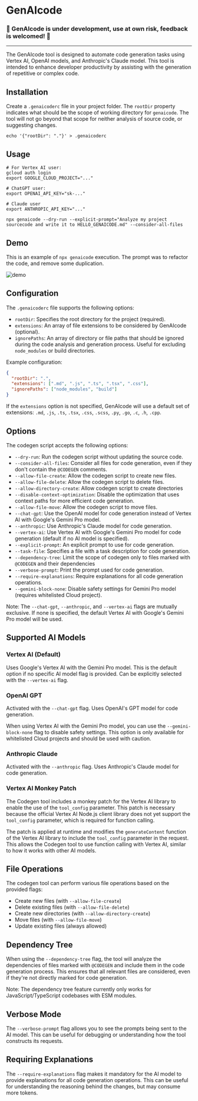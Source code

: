 # GenAIcode

### 🚧 GenAIcode is under development, use at own risk, feedback is welcomed! 🚧

---

The GenAIcode tool is designed to automate code generation tasks using Vertex AI, OpenAI models, and Anthropic's Claude model. This tool is intended to enhance developer productivity by assisting with the generation of repetitive or complex code.

## Installation

Create a `.genaicoderc` file in your project folder. The `rootDir` property indicates what should be the scope of working directory for `genaicode`. The tool will not go beyond that scope for neither analysis of source code, or suggesting changes.

```
echo '{"rootDir": "."}' > .genaicoderc
```

## Usage

```
# For Vertex AI user:
gcloud auth login
export GOOGLE_CLOUD_PROJECT="..."

# ChatGPT user:
export OPENAI_API_KEY="sk-..."

# Claude user
export ANTHROPIC_API_KEY="..."

npx genaicode --dry-run --explicit-prompt="Analyze my project sourcecode and write it to HELLO_GENAICODE.md" --consider-all-files
```

## Demo

This is an example of `npx genaicode` execution. The prompt was to refactor the code, and remove some duplication.

![demo](media/demo-for-readme.gif 'demo')

## Configuration

The `.genaicoderc` file supports the following options:

- `rootDir`: Specifies the root directory for the project (required).
- `extensions`: An array of file extensions to be considered by GenAIcode (optional).
- `ignorePaths`: An array of directory or file paths that should be ignored during the code analysis and generation process. Useful for excluding `node_modules` or build directories.

Example configuration:

```json
{
  "rootDir": ".",
  "extensions": [".md", ".js", ".ts", ".tsx", ".css"],
  "ignorePaths": ["node_modules", "build"]
}
```

If the `extensions` option is not specified, GenAIcode will use a default set of extensions: `.md`, `.js`, `.ts`, `.tsx`, `.css`, `.scss`, `.py`, `.go`, `.c`, `.h`, `.cpp`.

## Options

The codegen script accepts the following options:

- `--dry-run`: Run the codegen script without updating the source code.
- `--consider-all-files`: Consider all files for code generation, even if they don't contain the `@CODEGEN` comments.
- `--allow-file-create`: Allow the codegen script to create new files.
- `--allow-file-delete`: Allow the codegen script to delete files.
- `--allow-directory-create`: Allow codegen script to create directories
- `--disable-context-optimization`: Disable the optimization that uses context paths for more efficient code generation.
- `--allow-file-move`: Allow the codegen script to move files.
- `--chat-gpt`: Use the OpenAI model for code generation instead of Vertex AI with Google's Gemini Pro model.
- `--anthropic`: Use Anthropic's Claude model for code generation.
- `--vertex-ai`: Use Vertex AI with Google's Gemini Pro model for code generation (default if no AI model is specified).
- `--explicit-prompt`: An explicit prompt to use for code generation.
- `--task-file`: Specifies a file with a task description for code generation.
- `--dependency-tree`: Limit the scope of codegen only to files marked with `@CODEGEN` and their dependencies
- `--verbose-prompt`: Print the prompt used for code generation.
- `--require-explanations`: Require explanations for all code generation operations.
- `--gemini-block-none`: Disable safety settings for Gemini Pro model (requires whitelisted Cloud project).

Note: The `--chat-gpt`, `--anthropic`, and `--vertex-ai` flags are mutually exclusive. If none is specified, the default Vertex AI with Google's Gemini Pro model will be used.

## Supported AI Models

### Vertex AI (Default)

Uses Google's Vertex AI with the Gemini Pro model. This is the default option if no specific AI model flag is provided. Can be explicitly selected with the `--vertex-ai` flag.

### OpenAI GPT

Activated with the `--chat-gpt` flag. Uses OpenAI's GPT model for code generation.

When using Vertex AI with the Gemini Pro model, you can use the `--gemini-block-none` flag to disable safety settings. This option is only available for whitelisted Cloud projects and should be used with caution.

### Anthropic Claude

Activated with the `--anthropic` flag. Uses Anthropic's Claude model for code generation.

### Vertex AI Monkey Patch

The Codegen tool includes a monkey patch for the Vertex AI library to enable the use of the `tool_config` parameter. This patch is necessary because the official Vertex AI Node.js client library does not yet support the `tool_config` parameter, which is required for function calling.

The patch is applied at runtime and modifies the `generateContent` function of the Vertex AI library to include the `tool_config` parameter in the request. This allows the Codegen tool to use function calling with Vertex AI, similar to how it works with other AI models.

## File Operations

The codegen tool can perform various file operations based on the provided flags:

- Create new files (with `--allow-file-create`)
- Delete existing files (with `--allow-file-delete`)
- Create new directories (with `--allow-directory-create`)
- Move files (with `--allow-file-move`)
- Update existing files (always allowed)

## Dependency Tree

When using the `--dependency-tree` flag, the tool will analyze the dependencies of files marked with `@CODEGEN` and include them in the code generation process. This ensures that all relevant files are considered, even if they're not directly marked for code generation.

Note: The dependency tree feature currently only works for JavaScript/TypeScript codebases with ESM modules.

## Verbose Mode

The `--verbose-prompt` flag allows you to see the prompts being sent to the AI model. This can be useful for debugging or understanding how the tool constructs its requests.

## Requiring Explanations

The `--require-explanations` flag makes it mandatory for the AI model to provide explanations for all code generation operations. This can be useful for understanding the reasoning behind the changes, but may consume more tokens.
